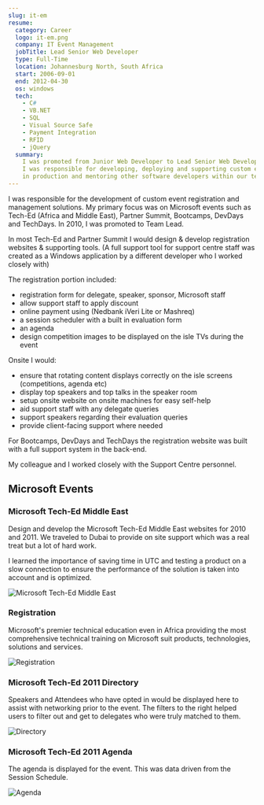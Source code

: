 ```yaml
---
slug: it-em
resume:
  category: Career
  logo: it-em.png
  company: IT Event Management
  jobTitle: Lead Senior Web Developer
  type: Full-Time
  location: Johannesburg North, South Africa
  start: 2006-09-01
  end: 2012-04-30
  os: windows
  tech:
    - C#
    - VB.NET
    - SQL
    - Visual Source Safe
    - Payment Integration
    - RFID
    - jQuery
  summary:
    I was promoted from Junior Web Developer to Lead Senior Web Developer in 2010.
    I was responsible for developing, deploying and supporting custom event registration websites
    in production and mentoring other software developers within our team.
---
```


I was responsible for the development of custom event registration and management solutions.
My primary focus was on Microsoft events such as Tech-Ed (Africa and Middle East),
Partner Summit, Bootcamps, DevDays and TechDays. In 2010, I was promoted to Team Lead.

In most Tech-Ed and Partner Summit I would design & develop registration websites & supporting tools.
(A full support tool for support centre staff was created as a Windows application by a different developer who I worked closely with)

The registration portion included:

- registration form for delegate, speaker, sponsor, Microsoft staff
- allow support staff to apply discount
- online payment using (Nedbank iVeri Lite or Mashreq)
- a session scheduler with a built in evaluation form
- an agenda
- design competition images to be displayed on the isle TVs during the event

Onsite I would:

- ensure that rotating content displays correctly on the isle screens (competitions, agenda etc)
- display top speakers and top talks in the speaker room
- setup onsite website on onsite machines for easy self-help
- aid support staff with any delegate queries
- support speakers regarding their evaluation queries
- provide client-facing support where needed

For Bootcamps, DevDays and TechDays the registration website was built with a full support system in the back-end.

My colleague and I worked closely with the Support Centre personnel.

## Microsoft Events

### Microsoft Tech-Ed Middle East

Design and develop the Microsoft Tech-Ed Middle East websites for 2010 and 2011. We traveled to Dubai to provide on site support which was a real treat but a lot of hard work.

I learned the importance of saving time in UTC and testing a product on a slow connection to ensure the performance of the solution is taken into account and is optimized.

![Microsoft Tech-Ed Middle East](https://media-exp2.licdn.com/dms/image/C4E2DAQEvNJBk9V1LrA/profile-treasury-image-shrink_1920_1920/0/1601332933319?e=1654876800&v=beta&t=jcS76rdYIykczeAsfByaq_dkc0tVZS9jQySp4YDxLFA 'Microsoft Tech-Ed Middle East')

### Registration

Microsoft's premier technical education even in Africa providing the most comprehensive technical training on Microsoft suit products, technologies, solutions and services.

![Registration](https://media-exp2.licdn.com/dms/image/C4E2DAQGco8VwG98b4A/profile-treasury-image-shrink_800_800/0/1596756871333?e=1654876800&v=beta&t=QxmbCaa438o2CClJ2PpoOzPGwOusQ_cw0S3nk9u1xI4 'Registration')

### Microsoft Tech-Ed 2011 Directory

Speakers and Attendees who have opted in would be displayed here to assist with networking prior to the event. The filters to the right helped users to filter out and get to delegates who were truly matched to them.

![Directory](https://media-exp2.licdn.com/dms/image/C4E2DAQEKRMSjbSwXmA/profile-treasury-image-shrink_800_800/0/1597258532694?e=1654876800&v=beta&t=a-zWig2ARujvuwuOYBSYBDpzbaYXY3D7KNHuWBFAVEg 'Directory')

### Microsoft Tech-Ed 2011 Agenda

The agenda is displayed for the event. This was data driven from the Session Schedule.

![Agenda](https://media-exp2.licdn.com/dms/image/C4E2DAQH81yvCQZQh0g/profile-treasury-image-shrink_800_800/0/1602153937020?e=1654876800&v=beta&t=Qxa49BIBKY6YbPriAabnK7ibMADB3LSShTzDEPvL6hs 'Agenda')
